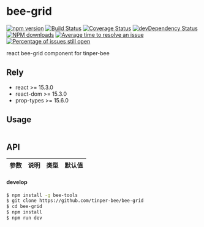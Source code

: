 # bee-grid

[![npm version](https://img.shields.io/npm/v/bee-grid.svg)](https://www.npmjs.com/package/bee-grid)
[![Build Status](https://img.shields.io/travis/tinper-bee/bee-grid/master.svg)](https://travis-ci.org/tinper-bee/bee-grid)
[![Coverage Status](https://coveralls.io/repos/github/tinper-bee/bee-grid/badge.svg?branch=master)](https://coveralls.io/github/tinper-bee/bee-grid?branch=master)
[![devDependency Status](https://img.shields.io/david/dev/tinper-bee/bee-grid.svg)](https://david-dm.org/tinper-bee/bee-grid#info=devDependencies)
[![NPM downloads](http://img.shields.io/npm/dm/bee-grid.svg?style=flat)](https://npmjs.org/package/bee-grid)
[![Average time to resolve an issue](http://isitmaintained.com/badge/resolution/tinper-bee/bee-grid.svg)](http://isitmaintained.com/project/tinper-bee/bee-grid "Average time to resolve an issue")
[![Percentage of issues still open](http://isitmaintained.com/badge/open/tinper-bee/bee-grid.svg)](http://isitmaintained.com/project/tinper-bee/bee-grid "Percentage of issues still open")



react bee-grid component for tinper-bee

## Rely

- react >= 15.3.0
- react-dom >= 15.3.0
- prop-types >= 15.6.0

## Usage

```js


```



## API

|参数|说明|类型|默认值|
|:--|:---:|:--:|---:|

#### develop

```sh
$ npm install -g bee-tools
$ git clone https://github.com/tinper-bee/bee-grid
$ cd bee-grid
$ npm install
$ npm run dev
```
